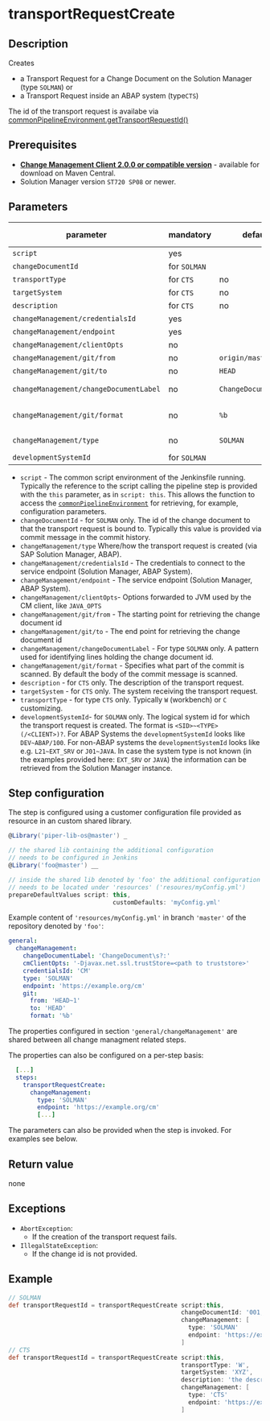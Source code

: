 # transportRequestCreate

## Description

Creates

* a Transport Request for a Change Document on the Solution Manager (type `SOLMAN`) or
* a Transport Request inside an ABAP system (type`CTS`)

The id of the transport request is availabe via [commonPipelineEnvironment.getTransportRequestId()](commonPipelineEnvironment.md)

## Prerequisites

* **[Change Management Client 2.0.0 or compatible version](http://central.maven.org/maven2/com/sap/devops/cmclient/dist.cli/)** - available for download on Maven Central.
* Solution Manager version `ST720 SP08` or newer.

## Parameters

| parameter        | mandatory | default                                                | possible values    |
| -----------------|-----------|--------------------------------------------------------|--------------------|
| `script`        | yes       |                                                    |                    |
| `changeDocumentId`        | for `SOLMAN`      |                                                    |                    |
| `transportType`  | for `CTS`  | no                                                    |                    |
| `targetSystem`   | for `CTS`  | no                                                    |                    |
| `description`    | for `CTS`  | no                                                    |                    |
| `changeManagement/credentialsId`  | yes       |                                                    |                    |
| `changeManagement/endpoint`        | yes       |                                                    |                    |
| `changeManagement/clientOpts`     | no       |                                                     |                     |
| `changeManagement/git/from`         | no        | `origin/master`                                        |                    |
| `changeManagement/git/to`           | no        | `HEAD`                                                 |                    |
| `changeManagement/changeDocumentLabel`        | no        | `ChangeDocument\s?:`                                   | regex pattern      |
| `changeManagement/git/format`        | no        | `%b`                                                   | see `git log --help` |
| `changeManagement/type`           | no        | `SOLMAN`                                               | `SOLMAN`, `CTS`    |
| `developmentSystemId` | for `SOLMAN` |         | |

* `script` - The common script environment of the Jenkinsfile running. Typically the reference to the script calling the pipeline step is provided with the `this` parameter, as in `script: this`. This allows the function to access the [`commonPipelineEnvironment`](commonPipelineEnvironment.md) for retrieving, for example, configuration parameters.
* `changeDocumentId` - for `SOLMAN` only. The id of the change document to that the transport request is bound to. Typically this value is provided via commit message in the commit history.
* `changeManagement/type` Where/how the transport request is created (via SAP Solution Manager, ABAP).
* `changeManagement/credentialsId` - The credentials to connect to the service endpoint (Solution Manager, ABAP System).
* `changeManagement/endpoint` - The service endpoint (Solution Manager, ABAP System).
* `changeManagement/clientOpts`- Options forwarded to JVM used by the CM client, like `JAVA_OPTS`
* `changeManagement/git/from` - The starting point for retrieving the change document id
* `changeManagement/git/to` - The end point for retrieving the change document id
* `changeManagement/changeDocumentLabel` - For type `SOLMAN` only. A pattern used for identifying lines holding the change document id.
* `changeManagement/git/format` - Specifies what part of the commit is scanned. By default the body of the commit message is scanned.
* `description` - for `CTS` only. The description of the transport request.
* `targetSystem` - for `CTS` only. The system receiving the transport request.
* `transportType` - for type `CTS` only. Typically `W` (workbench) or `C` customizing.
* `developmentSystemId`- for `SOLMAN` only. The logical system id for which the transport request is created. The format is `<SID>~<TYPE>(/<CLIENT>)?`. For ABAP Systems the `developmentSystemId` looks like `DEV~ABAP/100`. For non-ABAP systems the `developmentSystemId` looks like e.g. `L21~EXT_SRV` or `J01~JAVA`. In case the system type is not known (in the examples provided here: `EXT_SRV` or `JAVA`) the information can be retrieved from the Solution Manager instance.
## Step configuration

The step is configured using a customer configuration file provided as
resource in an custom shared library.

```groovy
@Library('piper-lib-os@master') _

// the shared lib containing the additional configuration
// needs to be configured in Jenkins
@Library('foo@master') __

// inside the shared lib denoted by 'foo' the additional configuration file
// needs to be located under 'resources' ('resoures/myConfig.yml')
prepareDefaultValues script: this,
                             customDefaults: 'myConfig.yml'
```

Example content of `'resources/myConfig.yml'` in branch `'master'` of the repository denoted by
`'foo'`:

```yaml
general:
  changeManagement:
    changeDocumentLabel: 'ChangeDocument\s?:'
    cmClientOpts: '-Djavax.net.ssl.trustStore=<path to truststore>'
    credentialsId: 'CM'
    type: 'SOLMAN'
    endpoint: 'https://example.org/cm'
    git:
      from: 'HEAD~1'
      to: 'HEAD'
      format: '%b'
```

The properties configured in section `'general/changeManagement'` are shared between
all change managment related steps.

The properties can also be configured on a per-step basis:

```yaml
  [...]
  steps:
    transportRequestCreate:
      changeManagement:
        type: 'SOLMAN'
        endpoint: 'https://example.org/cm'
        [...]
```

The parameters can also be provided when the step is invoked. For examples see below.

## Return value

none

## Exceptions

* `AbortException`:
  * If the creation of the transport request fails.
* `IllegalStateException`:
  * If the change id is not provided.

## Example

```groovy
// SOLMAN
def transportRequestId = transportRequestCreate script:this,
                                                changeDocumentId: '001,'
                                                changeManagement: [
                                                  type: 'SOLMAN'
                                                  endpoint: 'https://example.org/cm'
                                                ]
// CTS
def transportRequestId = transportRequestCreate script:this,
                                                transportType: 'W',
                                                targetSystem: 'XYZ',
                                                description: 'the description',
                                                changeManagement: [
                                                  type: 'CTS'
                                                  endpoint: 'https://example.org/cm'
                                                ]
```
